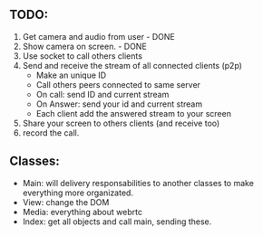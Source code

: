 
## TODO:
1. Get camera and audio from user - DONE
2. Show camera on screen. - DONE
3. Use socket to call others clients
4. Send and receive the stream of all connected clients (p2p)
    - Make an unique ID
    - Call others peers connected to same server
    - On call: send ID and current stream
    - On Answer: send your id and current stream
    - Each client add the answered stream to your screen
5. Share your screen to others clients (and receive too)
6. record the call.

## Classes:
- Main: will delivery responsabilities to another classes to make everything more organizated. 
- View: change the DOM
- Media: everything about webrtc 
- Index: get all objects and call main, sending these. 
